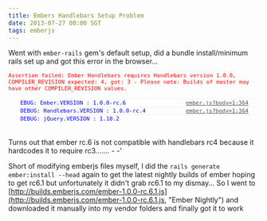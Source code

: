 ```yaml
---
title: Embers Handlebars Setup Problem
date: 2013-07-27 00:00 SGT
tags: emberjs
---
```

Went with ```ember-rails``` gem's default setup, did a bundle install/minimum rails set up and got this error in the browser...

<span style="color:rgb(255, 0, 0); font-family:menlo,monospace; font-size:11px">Assertion failed: Ember Handlebars requires Handlebars version 1.0.0, COMPILER_REVISION expected: 4, got: 3 - Please note: Builds of master may have other COMPILER_REVISION values.</span><span style="color:rgb(255, 0, 0); font-family:menlo,monospace; font-size:11px"> </span>

<div class="console-message console-debug-level" style="box-sizing: border-box; clear: right; position: relative; border-top-width: 1px; border-top-style: solid; border-top-color: rgb(240, 240, 240); padding: 1px 22px 1px 0px; margin-left: 24px; min-height: 16px; color: rgb(48, 57, 66); font-family: Menlo, monospace; font-size: 11px; line-height: normal;"><span style="color:blue">EBUG: Ember.VERSION : 1.0.0-rc.6 <a class="console-message-url webkit-html-resource-link" href="http://127.0.0.1:3000/assets/ember.js?body=1" style="box-sizing: border-box; float: right; text-align: right; max-width: 100%; margin-left: 4px; color: rgb(84, 84, 84); cursor: pointer;" title="http://127.0.0.1:3000/assets/ember.js?body=1:364">ember.js?body=1:364</a></span></div>

<div class="console-message console-debug-level" style="box-sizing: border-box; clear: right; position: relative; border-top-width: 1px; border-top-style: solid; border-top-color: rgb(240, 240, 240); padding: 1px 22px 1px 0px; margin-left: 24px; min-height: 16px; color: rgb(48, 57, 66); font-family: Menlo, monospace; font-size: 11px; line-height: normal;"><span style="color:blue">DEBUG: Handlebars.VERSION : 1.0.0-rc.4 <a class="console-message-url webkit-html-resource-link" href="http://127.0.0.1:3000/assets/ember.js?body=1" style="box-sizing: border-box; float: right; text-align: right; max-width: 100%; margin-left: 4px; color: rgb(84, 84, 84); cursor: pointer;" title="http://127.0.0.1:3000/assets/ember.js?body=1:364">ember.js?body=1:364</a></span></div>

<div class="console-message console-debug-level" style="box-sizing: border-box; clear: right; position: relative; border-top-width: 1px; border-top-style: solid; border-top-color: rgb(240, 240, 240); padding: 1px 22px 1px 0px; margin-left: 24px; min-height: 16px; color: rgb(48, 57, 66); font-family: Menlo, monospace; font-size: 11px; line-height: normal;"><span style="color:blue">DEBUG: jQuery.VERSION : 1.10.2</span></div>

<br>

Turns out that ember rc.6 is not compatible with handlebars rc4 because it hardcodes it to require rc3....... - -'

Short of modifying emberjs files myself, I did the ```rails generate ember:install --head``` again to get the latest nightly builds of ember hoping to get rc6.1 but unfortunately it didn't grab rc6.1 to my dismay... So I went to [http://builds.emberjs.com/ember-1.0.0-rc.6.1.js](http://builds.emberjs.com/ember-1.0.0-rc.6.1.js, "Ember Nightly") and downloaded it manually into my vendor folders and finally got it to work
